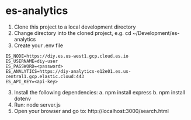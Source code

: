 # es-analytics

  
1. Clone this project to a local development directory
2. Change directory into the cloned project, e.g. cd ~/Development/es-analytics
3. Create your .env file
```
ES_NODE=https://diy.es.us-west1.gcp.cloud.es.io
ES_USERNAME=diy-user
ES_PASSWORD=<password> 
ES_ANALYTICS=https://diy-analytics-e12e01.es.us-central1.gcp.elastic.cloud:443
ES_API_KEY=<api-key>
``` 
3. Install the following dependencies:
  a. npm install express
  b. npm install dotenv
4. Run: node server.js
5. Open your browser and go to: http://localhost:3000/search.html

